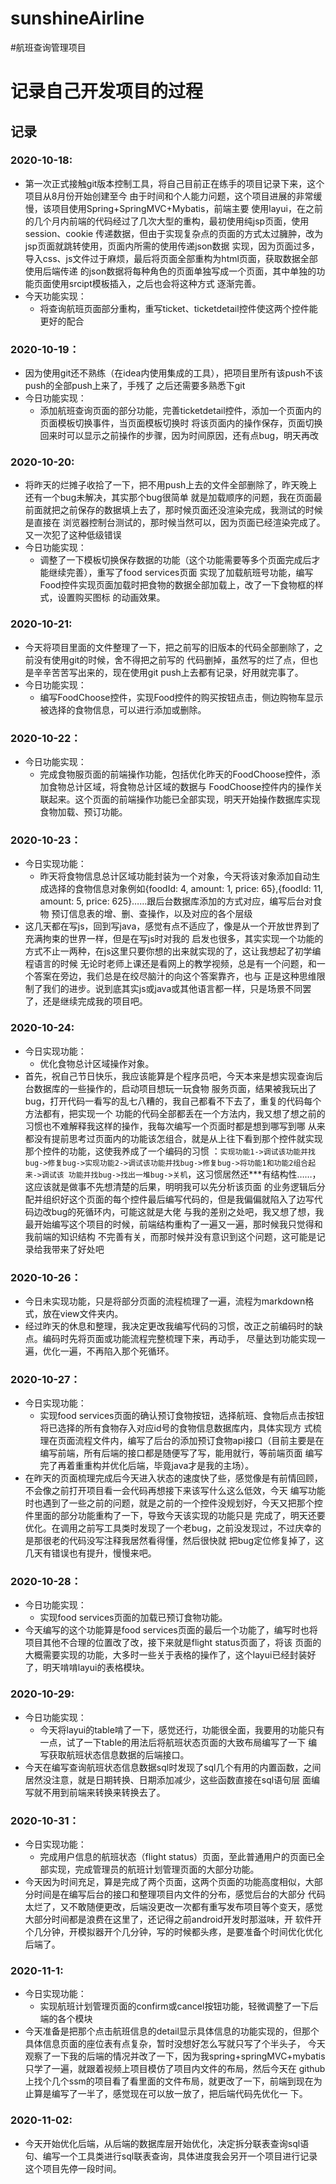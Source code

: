 # sunshineAirline
 #航班查询管理项目
# 记录自己开发项目的过程
## 记录
###  2020-10-18:
* 第一次正式接触git版本控制工具，将自己目前正在练手的项目记录下来，这个项目从8月份开始创建至今
由于时间和个人能力问题，这个项目进展的非常缓慢，该项目使用Spring+SpringMVC+Mybatis，前端主要
使用layui，在之前的几个月内前端的代码经过了几次大型的重构，最初使用纯jsp页面，使用session、cookie
传递数据，但由于实现复杂点的页面的方式太过臃肿，改为jsp页面就跳转使用，页面内所需的使用传递json数据
实现，因为页面过多，导入css、js文件过于麻烦，最后将页面全部重构为html页面，获取数据全部使用后端传递
的json数据将每种角色的页面单独写成一个页面，其中单独的功能页面使用srcipt模板插入，之后也会将这种方式
逐渐完善。
* 今天功能实现：
    * 将查询航班页面部分重构，重写ticket、ticketdetail控件使这两个控件能更好的配合
### 2020-10-19：
* 因为使用git还不熟练（在idea内使用集成的工具），把项目里所有该push不该push的全部push上来了，手残了
  之后还需要多熟悉下git
* 今日功能实现：
    * 添加航班查询页面的部分功能，完善ticketdetail控件，添加一个页面内的页面模板切换事件，当页面模板切换时
   将该页面内的操作保存，页面切换回来时可以显示之前操作的步骤，因为时间原因，还有点bug，明天再改
### 2020-10-20:
* 将昨天的烂摊子收拾了一下，把不用push上去的文件全部删除了，昨天晚上还有一个bug未解决，其实那个bug很简单
就是加载顺序的问题，我在页面最前面就把之前保存的数据填上去了，那时候页面还没渲染完成，我测试的时候是直接在
浏览器控制台测试的，那时候当然可以，因为页面已经渲染完成了。又一次犯了这种低级错误
* 今日功能实现：
    * 调整了一下模板切换保存数据的功能（这个功能需要等多个页面完成后才能继续完善），重写了food services页面
     实现了加载航班号功能，编写Food控件实现页面加载时把食物的数据全部加载上，改了一下食物框的样式，设置购买图标
     的动画效果。
     
### 2020-10-21:
* 今天将项目里面的文件整理了一下，把之前写的旧版本的代码全部删除了，之前没有使用git的时候，舍不得把之前写的
代码删掉，虽然写的烂了点，但也是辛辛苦苦写出来的，现在使用git push上去都有记录，好用就完事了。
* 今日功能实现：
    * 编写FoodChoose控件，实现Food控件的购买按钮点击，侧边购物车显示被选择的食物信息，可以进行添加或删除。
### 2020-10-22：
* 今日功能实现：
    * 完成食物服页面的前端操作功能，包括优化昨天的FoodChoose控件，添加食物总计区域，将食物总计区域的数据与
FoodChoose控件内的操作关联起来。这个页面的前端操作功能已全部实现，明天开始操作数据库实现食物加载、预订功能。
### 2020-10-23：
* 今日实现功能：
    * 昨天将食物信息总计区域功能封装为一个对象，今天将该对象添加自动生成选择的食物信息对象例如{foodId: 4, 
amount: 1, price: 65},{foodId: 11, amount: 5, price: 625}……跟后台数据库添加的方式对应，编写后台对食物
预订信息表的增、删、查操作，以及对应的各个层级
* 这几天都在写js，回到写java，感觉有点不适应了，像是从一个开放世界到了充满拘束的世界一样，但是在写js时对我的
启发也很多，其实实现一个功能的方式不止一两种，在js这里只要你想的出来就实现的了，这让我想起了初学编程语言的时候
无论时老师上课还是看网上的教学视频，总是有一个问题，和一个答案在旁边，我们总是在绞尽脑汁的向这个答案靠齐，也与
正是这种思维限制了我们的进步。说到底其实js或java或其他语言都一样，只是场景不同罢了，还是继续完成我的项目吧。
### 2020-10-24:
* 今日实现功能：
    * 优化食物总计区域操作对象。
* 首先，祝自己节日快乐，我应该能算是个程序员吧，今天本来是想实现查询后台数据库的一些操作的，启动项目想玩一玩食物
服务页面，结果被我玩出了bug，打开代码一看写的乱七八糟的，我自己都看不下去了，重复的代码每个方法都有，把实现一个
功能的代码全部都丢在一个方法内，我又想了想之前的习惯也不难解释我这样的操作，我每次编写一个页面时都是想到哪写到哪
从来都没有提前思考过页面内的功能该怎组合，就是从上往下看到那个控件就实现那个控件的功能，这使我养成了一个编码的习惯
：`实现功能1->调试该功能并找bug->修复bug->实现功能2->调试该功能并找bug->修复bug->将功能1和功能2组合起来->调试该
功能并找bug->找出一堆bug->关机`，这习惯居然还***有结构性……，这应该就是做事不先想清楚的后果，明明我可以先分析该页面
的业务逻辑后分配并组织好这个页面的每个控件最后编写代码的，但是我偏偏就陷入了边写代码边改bug的死循环内，可能这就是大佬
与我的差别之处吧，我又想了想，我最开始编写这个项目的时候，前端结构重构了一遍又一遍，那时候我只觉得和我前端的知识结构
不完善有关，而那时候并没有意识到这个问题，这可能是记录给我带来了好处吧
### 2020-10-26：
* 今日未实现功能，只是将部分页面的流程梳理了一遍，流程为markdown格式，放在view文件夹内。
* 经过昨天的休息和整理，我决定更改我编写代码的习惯，改正之前编码时的缺点。编码时先将页面或功能流程完整梳理下来，再动手，
尽量达到功能实现一遍，优化一遍，不再陷入那个死循环。
### 2020-10-27：
* 今日实现功能：
    * 实现food services页面的确认预订食物按钮，选择航班、食物后点击按钮将已选择的所有食物存入对应id号的食物信息数据库内，具体实现方
    式梳理在页面流程文件内，编写了后台的添加预订食物api接口（目前主要是在编写前端，所有后端的接口都是随便写了写，能用就行，等前端页面
    编写完了再着重重构并优化后端，毕竟java才是我的主场）。
* 在昨天的页面梳理完成后今天进入状态的速度快了些，感觉像是有前情回顾，不会像之前打开项目看一会代码再想接下来该写什么这么低效，今天
编写功能时也遇到了一些之前的问题，就是之前的一个控件没规划好，今天又把那个控件里面的部分功能重构了一下，导致今天该实现的功能只是
完成了，明天还要优化。在调用之前写工具类时发现了一个老bug，之前没发现过，不过庆幸的是那很老的代码没写注释我居然看得懂，然后很快就
把bug定位修复掉了，这几天有错误也有提升，慢慢来吧。
### 2020-10-28：
* 今日功能实现：
    * 实现food services页面的加载已预订食物功能。
* 今天编写的这个功能算是food services页面的最后一个功能了，编写时也将项目其他不合理的位置改了改，接下来就是flight status页面了，将该
页面的大概需要实现的功能，大多时一些关于表格的操作了，这个layui已经封装好了，明天啃啃layui的表格模块。
### 2020-10-29:
* 今日功能实现：
    * 今天将layui的table啃了一下，感觉还行，功能很全面，我要用的功能只有一点，试了一下table的用法后将航班状态页面的大致布局编写了一下
    编写获取航班状态信息数据的后端接口。
* 今天在编写查询航班状态信息数据sql时发现了sql几个有用的内置函数，之间居然没注意，就是日期转换、日期添加减少，这些函数直接在sql语句层
面编写就不用到前端来转换来转换去了。
### 2020-10-31：
* 今日实现功能：
    * 完成用户信息的航班状态（flight status）页面，至此普通用户的页面已全部实现，完成管理员的航班计划管理页面的大部分功能。
* 今天因为时间充足，算是完成了两个页面，这两个页面的功能高度相似，大部分时间是在编写后台的接口和整理项目内文件的分布，感觉后台的大部分
代码太烂了，又不敢随便更改，后端没更改一次都有重写发布项目等个变天，感觉大部分时间都是浪费在这里了，还记得之前android开发时那滋味，开
软件开个几分钟，开模拟器开个几分钟，写的时候都头疼，是要准备个时间优化优化后端了。
### 2020-11-1:
* 今日实现功能：
    * 实现航班计划管理页面的confirm或cancel按钮功能，轻微调整了一下后端的各个模块
* 今天准备是把那个点击航班信息的detail显示具体信息的功能实现的，但那个具体信息页面的座位表有点复杂，暂时没想好怎么写就只写了个半头子，
今天观察了一下我的后端的情况并改了一下，因为我spring+springMVC+mybatis只学了一遍，就跟着视频上项目模仿了项目内文件的布局，然后今天在
github上找个几个ssm的项目看了看里面的文件布局，就更改了一下，前端到现在为止算是编写了一半了，感觉现在可以放一放了，把后端代码先优化一
下。
### 2020-11-02:
* 今天开始优化后端，从后端的数据库层开始优化，决定拆分联表查询sql语句、编写一个工具类进行sql联表查询，具体进度我会另开一个项目进行记录
这个项目先停一段时间。